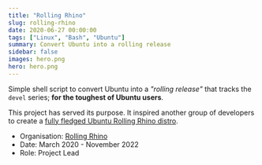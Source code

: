 ```yaml
---
title: "Rolling Rhino"
slug: rolling-rhino
date: 2020-06-27 00:00:00
tags: ["Linux", "Bash", "Ubuntu"]
summary: Convert Ubuntu into a rolling release
sidebar: false
images: hero.png
hero: hero.png
---
```


Simple shell script to convert Ubuntu into a *"rolling release"* that tracks the
`devel` series; **for the toughest of Ubuntu users**.

This project has served its purpose. It inspired another group of developers to
create a [fully fledged Ubuntu Rolling Rhino distro](https://rollingrhino.org/).

  - Organisation: [Rolling Rhino](https://github.com/wimpysworld/rolling-rhino)
  - Date: March 2020 - November 2022
  - Role: Project Lead
